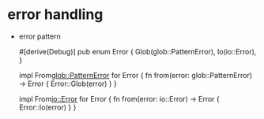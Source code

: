 
# error handling

* error pattern

    #[derive(Debug)]
    pub enum Error {
        Glob(glob::PatternError),
        Io(io::Error),
    }


    impl From<glob::PatternError> for Error {
        fn from(error: glob::PatternError) -> Error {
            Error::Glob(error)
        }
    }

    impl From<io::Error> for Error {
        fn from(error: io::Error) -> Error {
            Error::Io(error)
        }
    }

